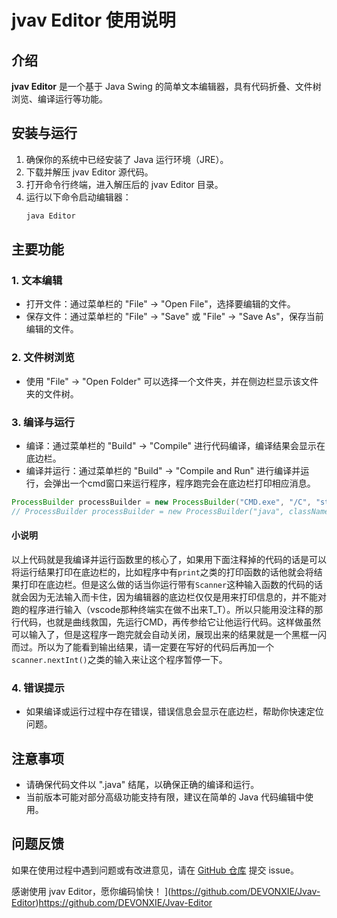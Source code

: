 # jvav Editor 使用说明

## 介绍
**jvav Editor** 是一个基于 Java Swing 的简单文本编辑器，具有代码折叠、文件树浏览、编译运行等功能。

## 安装与运行
1. 确保你的系统中已经安装了 Java 运行环境（JRE）。
2. 下载并解压 jvav Editor 源代码。
3. 打开命令行终端，进入解压后的 jvav Editor 目录。
4. 运行以下命令启动编辑器：
    ```bash
    java Editor
    ```

## 主要功能

### 1. 文本编辑
- 打开文件：通过菜单栏的 "File" -> "Open File"，选择要编辑的文件。
- 保存文件：通过菜单栏的 "File" -> "Save" 或 "File" -> "Save As"，保存当前编辑的文件。


### 2. 文件树浏览
- 使用 "File" -> "Open Folder" 可以选择一个文件夹，并在侧边栏显示该文件夹的文件树。

### 3. 编译与运行
- 编译：通过菜单栏的 "Build" -> "Compile" 进行代码编译，编译结果会显示在底边栏。
- 编译并运行：通过菜单栏的 "Build" -> "Compile and Run" 进行编译并运行，会弹出一个cmd窗口来运行程序，程序跑完会在底边栏打印相应消息。
```java
ProcessBuilder processBuilder = new ProcessBuilder("CMD.exe", "/C", "start", "java", className);
// ProcessBuilder processBuilder = new ProcessBuilder("java", className);
```
#### 小说明
以上代码就是我编译并运行函数里的核心了，如果用下面注释掉的代码的话是可以将运行结果打印在底边栏的，比如程序中有`print`之类的打印函数的话他就会将结果打印在底边栏。但是这么做的话当你运行带有`Scanner`这种输入函数的代码的话就会因为无法输入而卡住，因为编辑器的底边栏仅仅是用来打印信息的，并不能对跑的程序进行输入（vscode那种终端实在做不出来T_T）。所以只能用没注释的那行代码，也就是曲线救国，先运行CMD，再传参给它让他运行代码。这样做虽然可以输入了，但是这程序一跑完就会自动关闭，展现出来的结果就是一个黑框一闪而过。所以为了能看到输出结果，请一定要在写好的代码后再加一个`scanner.nextInt()`之类的输入来让这个程序暂停一下。

### 4. 错误提示
- 如果编译或运行过程中存在错误，错误信息会显示在底边栏，帮助你快速定位问题。

## 注意事项
- 请确保代码文件以 ".java" 结尾，以确保正确的编译和运行。
- 当前版本可能对部分高级功能支持有限，建议在简单的 Java 代码编辑中使用。

## 问题反馈
如果在使用过程中遇到问题或有改进意见，请在 [GitHub 仓库](https://github.com/DEVONXIE/Jvav-Editor/edit/main) 提交 issue。

感谢使用 jvav Editor，愿你编码愉快！
](https://github.com/DEVONXIE/Jvav-Editor)https://github.com/DEVONXIE/Jvav-Editor
